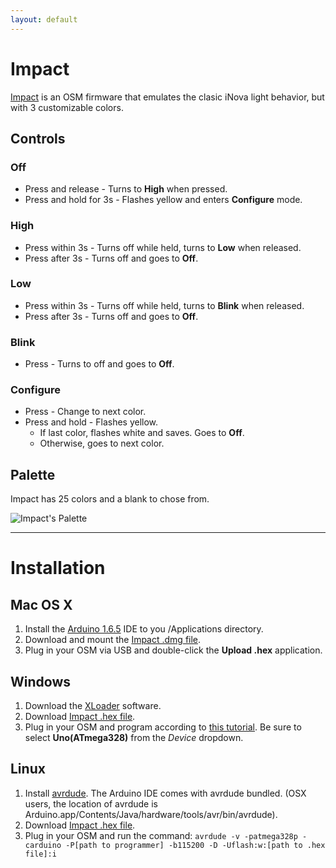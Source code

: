 ```yaml
---
layout: default
---
```

# Impact

[Impact](http://github.com/iterati/impact/) is an OSM firmware that emulates the clasic iNova light behavior, but with 3 customizable colors.

## Controls

### Off

* Press and release - Turns to **High** when pressed.
* Press and hold for 3s - Flashes yellow and enters **Configure** mode.

### High

* Press within 3s - Turns off while held, turns to **Low** when released.
* Press after 3s - Turns off and goes to **Off**.

### Low

* Press within 3s - Turns off while held, turns to **Blink** when released.
* Press after 3s - Turns off and goes to **Off**.

### Blink

* Press - Turns to off and goes to **Off**.

### Configure

* Press - Change to next color.
* Press and hold - Flashes yellow.
  * If last color, flashes white and saves. Goes to **Off**.
  * Otherwise, goes to next color.


## Palette
Impact has 25 colors and a blank to chose from.

![Impact's Palette](/images/impact_palette.png)

----

# Installation

## Mac OS X
 1. Install the [Arduino 1.6.5](https://www.arduino.cc/Main/Software) IDE to you /Applications directory.
 2. Download and mount the [Impact .dmg file](/firmwares/Impact.dmg).
 3. Plug in your OSM via USB and double-click the **Upload .hex** application.

## Windows
1. Download the [XLoader](http://russemotto.com/xloader/) software.
2. Download [Impact .hex file](/firmwares/impact.hex).
3. Plug in your OSM and program according to [this tutorial](https://liudr.wordpress.com/2013/03/03/load-compiled-binary-to-arduino-with-xloader/). Be sure to select **Uno(ATmega328)** from the *Device* dropdown.

## Linux
 1. Install [avrdude](http://www.nongnu.org/avrdude/). The Arduino IDE comes with avrdude bundled. (OSX users, the location of avrdude is Arduino.app/Contents/Java/hardware/tools/avr/bin/avrdude).
 2. Download [Impact .hex file](/firmwares/impact.hex).
 3. Plug in your OSM and run the command:
     `avrdude -v -patmega328p -carduino -P[path to programmer] -b115200 -D -Uflash:w:[path to .hex file]:i`
